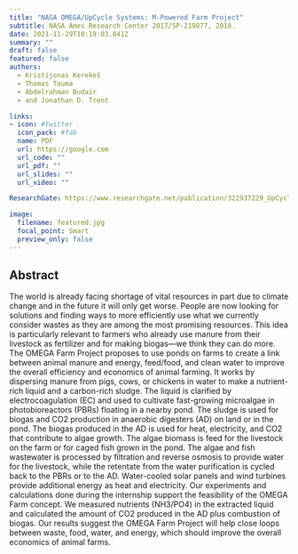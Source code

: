 ```yaml
---
title: "NASA OMEGA/UpCycle Systems: M-Powered Farm Project"
subtitle: NASA Ames Research Center 2017/SP-219877, 2018.
date: 2021-11-29T10:19:03.041Z
summary: ""
draft: false
featured: false
authors:
  - Kristijonas Kerekeš
  - Thomas Touma
  - Abdelrahman Budair
  - and Jonathan D. Trent

links:
- icon: #twitter
  icon_pack: #fab
  name: PDF
  url: https://google.com
  url_code: ""
  url_pdf: ""
  url_slides: ""
  url_video: ""

ResearchGate: https://www.researchgate.net/publication/322937229_UpCycle_Systems_M-Powered_Farm_Project_Methods_References_Contact_information

image:
  filename: featured.jpg
  focal_point: Smart
  preview_only: false
---
```

## Abstract

<!--StartFragment-->

The world is already facing shortage of vital resources in part due to climate change and in the future it will only get worse. People are now looking for solutions and finding ways to more efficiently use what we currently consider wastes as they are among the most promising resources. This idea is particularly relevant to farmers who already use manure from their livestock as fertilizer and for making biogas—we think they can do more. The OMEGA Farm Project proposes to use ponds on farms to create a link between animal manure and energy, feed/food, and clean water to improve the overall efficiency and economics of animal farming. It works by dispersing manure from pigs, cows, or chickens in water to make a nutrient-rich liquid and a carbon-rich sludge. The liquid is clarified by electrocoagulation (EC) and used to cultivate fast-growing microalgae in photobioreactors (PBRs) floating in a nearby pond. The sludge is used for biogas and CO2 production in anaerobic digesters (AD) on land or in the pond. The biogas produced in the AD is used for heat, electricity, and CO2 that contribute to algae growth. The algae biomass is feed for the livestock on the farm or for caged fish grown in the pond. The algae and fish wastewater is processed by filtration and reverse osmosis to provide water for the livestock, while the retentate from the water purification is cycled back to the PBRs or to the AD. Water-cooled solar panels and wind turbines provide additional energy as heat and electricity. Our experiments and calculations done during the internship support the feasibility of the OMEGA Farm concept. We measured nutrients (NH3/PO4) in the extracted liquid and calculated the amount of CO2 produced in the AD plus combustion of biogas. Our results suggest the OMEGA Farm Project will help close loops between waste, food, water, and energy, which should improve the overall economics of animal farms.

<!--EndFragment-->

